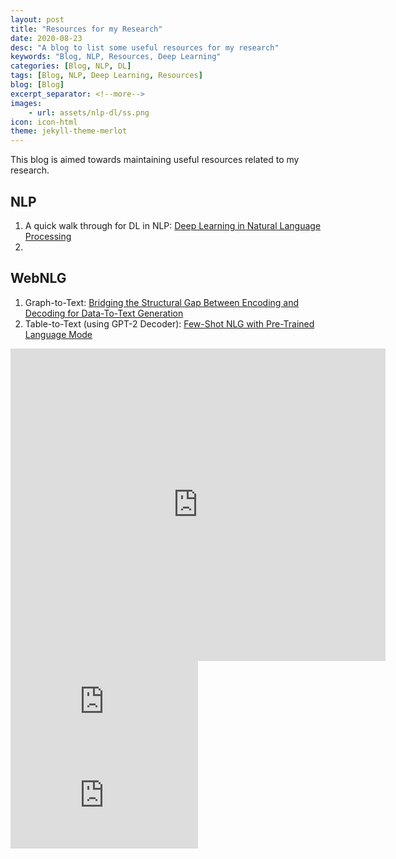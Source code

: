 ```yaml
---
layout: post
title: "Resources for my Research"
date: 2020-08-23
desc: "A blog to list some useful resources for my research"
keywords: "Blog, NLP, Resources, Deep Learning"
categories: [Blog, NLP, DL]
tags: [Blog, NLP, Deep Learning, Resources]
blog: [Blog]
excerpt_separator: <!--more-->
images: 
    - url: assets/nlp-dl/ss.png
icon: icon-html
theme: jekyll-theme-merlot
---
```


This blog is aimed towards maintaining useful resources related to my research.

<!--more-->

## NLP 
1. A quick walk through for DL in NLP: [Deep Learning in Natural Language Processing](https://ashishu007.live/DL-in-NLP/)
2. 

## WebNLG

1. Graph-to-Text: [Bridging the Structural Gap Between Encoding and Decoding for Data-To-Text Generation](https://www.aclweb.org/anthology/2020.acl-main.224.pdf)
2. Table-to-Text (using GPT-2 Decoder): [Few-Shot NLG with Pre-Trained Language Mode](https://www.aclweb.org/anthology/2020.acl-main.18.pdf)

<embed src="https://panditu2015.github.io/CV_Ashish_Upadhyay.pdf" width="600px" height="500px" />
<embed src="https://panditu2015.github.io/CV_Ashish_Upadhyay.pdf" frameborder="0" allowfullscreen />
<embed src="https://panditu2015.github.io/CV_Ashish_Upadhyay.pdf" />


